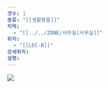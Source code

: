 ```yaml
---
갯수: 1
종류: "[[생활용품]]"
지역:
  - "[[../../ZONE/사무실|사무실]]"
위치:
  - "[[LEC-B]]"
상세위치: 
설명:
---
```

![](http://192.168.50.22/devices/250507_IMG_0002.jpg)
